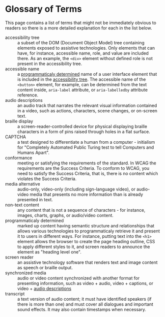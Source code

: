 # Glossary of Terms

This page contains a list of terms that might not be immediately obvious to readers so there is a more detailed explanation for each in the list below.

<dl>
  <dt id="accessibility-tree">accessibility tree</dt>
  <dd>a subset of the DOM (Document Object Model) tree containing elements exposed to assistive technologies. Only elements that can have, for instance, accessible name, role, and value are included there. As an example, the <code>&lt;div&gt;</code> element without defined role is not present in the accessibility tree.</dd>

  <dt id="accessible-name">accessible name</dt>
  <dd>a <a href="#programmaticaly-determined">programmaticaly determined</a> name of a user interface element that is included in the <a href="#accessibility-tree">accessibility tree</a>. The accessible name of the <code>&lt;button&gt;</code> element, for example, can be determined from the text content inside, <code>aria-label</code> attribute, or <code>aria-labelledby</code> attribute reference.</dd>

  <dt id="audio-descriptions">audio descriptions</dt>
  <dd>an audio track that narrates the relevant visual information contained in a video, such as actions, characters, scene changes, or on-screen text.</dd>

  <dt id="braille-display">braille display</dt>
  <dd>a screen-reader-controlled device for physical displaying braille characters in a form of pins raised through holes in a flat surface.</dd>

  <dt id="captcha">CAPTCHA</dt>
  <dd>a test designed to differentiate a human from a computer - initialism for "Completely Automated Public Turing test to tell Computers and Humans Apart".</dd>

  <dt id="conformance">conformance</dt>
  <dd>meeting or satisfying the requirements of the standard. In WCAG the requirements are the Success Criteria. To conform to WCAG, you need to satisfy the Success Criteria, that is, there is no content which violates the Success Criteria.</dd>

  <dt id="media-alternative">media alternative</dt>
  <dd>audio-only, video-only (including sign-language video), or audio-video media that presents no more information than is already presented in text.</dd>

  <dt id="non-text-content">non-text content</dt>
  <dd>any content that is not a sequence of characters - for instance, images, charts, graphs, or audio/video content.</dd>

  <dt id="programmaticaly-determined">programmaticaly determined</dt>
  <dd>marked up content having semantic structure and relationships that allows various technologies to programmaticaly retrieve it and present it to users in different ways. For instance, putting text into the <code>&lt;h1&gt;</code> element allows the browser to create the page heading outline, CSS to apply different styles to it, and screen readers to announce the element as "heading level one".</dd>

  <dt id="screen-reader">screen reader</dt>
  <dd>an assistive technology software that renders text and image content as speech or braille output.</dd>

  <dt id="synchronized-media">synchronized media</dt>
  <dd>audio or video content synchronized with another format for presenting information, such as video + audio, video + captions, or video + <a href="#audio-descriptions">audio descriptions</a></dd>

  <dt id="transcript">transcript</dt>
  <dd>a text version of audio content; it must have identified speakers (if there is more than one) and must cover all dialogues and important sound effects. It may also contain timestamps when necessary.</dd>
</dl>

<!--
  Stop anchor navigation from scrolling page below the sticky header:
-->
<style dangerouslySetInnerHTML={{
  __html: `html {
  scroll-padding-top: 65px;
}`
}} />
